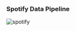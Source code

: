 ### Spotify Data Pipeline

![spotify](https://user-images.githubusercontent.com/60953643/210040097-6f8b22c4-b739-4c87-9e05-8935d1c9d2d6.png)
